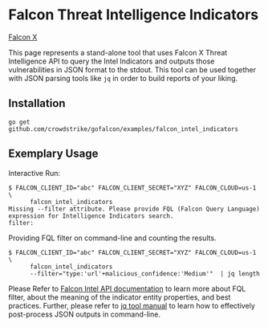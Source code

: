 # Falcon Threat Intelligence Indicators

[Falcon X](https://www.crowdstrike.com/endpoint-security-products/falcon-x-threat-intelligence/)

This page represents a stand-alone tool that uses Falcon X Threat Intelligence API to query the Intel Indicators and outputs those vulnerabilities in JSON format to the stdout. This tool can be used together with JSON parsing tools like `jq` in order to build reports of your liking.

## Installation

```
go get github.com/crowdstrike/gofalcon/examples/falcon_intel_indicators
```

## Exemplary Usage

Interactive Run:
```
$ FALCON_CLIENT_ID="abc" FALCON_CLIENT_SECRET="XYZ" FALCON_CLOUD=us-1 \
      falcon_intel_indicators
Missing --filter attribute. Please provide FQL (Falcon Query Language) expression for Intelligence Indicators search.
filter:
```

Providing FQL filter on command-line and counting the results.
```
$ FALCON_CLIENT_ID="abc" FALCON_CLIENT_SECRET="XYZ" FALCON_CLOUD=us-1 \
      falcon_intel_indicators
      --filter="type:'url'+malicious_confidence:'Medium'"  | jq length
```

Please Refer to [Falcon Intel API documentation](https://falcon.crowdstrike.com/documentation/72/intel-apis) to learn more about FQL filter, about the meaning of the indicator entity properties, and best practices. Further, please refer to [jq tool manual](https://stedolan.github.io/jq/manual/) to learn how to effectively post-process JSON outputs in command-line.
